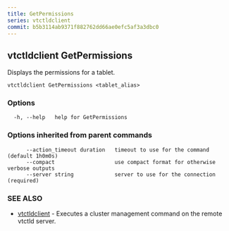 ```yaml
---
title: GetPermissions
series: vtctldclient
commit: b5b3114ab9371f882762dd66ae0efc5af3a3dbc0
---
```

## vtctldclient GetPermissions

Displays the permissions for a tablet.

```
vtctldclient GetPermissions <tablet_alias>
```

### Options

```
  -h, --help   help for GetPermissions
```

### Options inherited from parent commands

```
      --action_timeout duration   timeout to use for the command (default 1h0m0s)
      --compact                   use compact format for otherwise verbose outputs
      --server string             server to use for the connection (required)
```

### SEE ALSO

* [vtctldclient](../)	 - Executes a cluster management command on the remote vtctld server.

